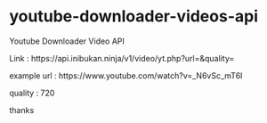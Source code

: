 # youtube-downloader-videos-api
Youtube Downloader Video API
<p> Link : https://api.inibukan.ninja/v1/video/yt.php?url=&quality= <p> example url : https://www.youtube.com/watch?v=_N6vSc_mT6I <p> quality : 720 <p> thanks
